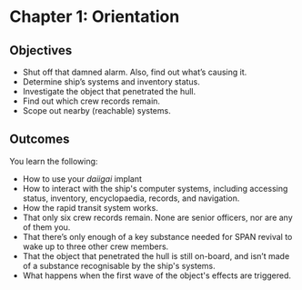 # Chapter 1: Orientation

## Objectives

* Shut off that damned alarm. Also, find out what’s causing it.
* Determine ship’s systems and inventory status.
* Investigate the object that penetrated the hull.
* Find out which crew records remain.
* Scope out nearby (reachable) systems.

## Outcomes

You learn the following:

* How to use your _daiigai_ implant
* How to interact with the ship's computer systems, including accessing status, inventory, encyclopaedia, records, and navigation.
* How the rapid transit system works.
* That only six crew records remain. None are senior officers, nor are any of them you.
* That there’s only enough of a key substance needed for SPAN revival to wake up to three other crew members.
* That the object that penetrated the hull is still on-board, and isn’t made of a substance recognisable by the ship's systems.
* What happens when the first wave of the object's effects are triggered.
